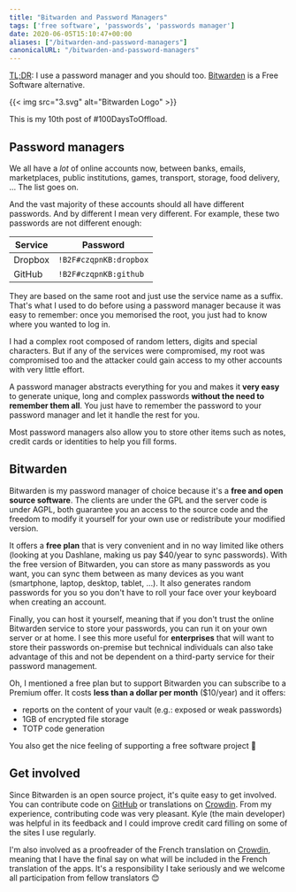 ```yaml
---
title: "Bitwarden and Password Managers"
tags: ['free software', 'passwords', 'passwords manager']
date: 2020-06-05T15:10:47+00:00
aliases: ["/bitwarden-and-password-managers"]
canonicalURL: "/bitwarden-and-password-managers"
---
```

[TL;DR](https://en.wiktionary.org/wiki/tl;dr): I use a password manager and you should too. [Bitwarden](http://bitwarden.com/) is a Free Software alternative.

{{< img src="3.svg" alt="Bitwarden Logo" >}}

This is my 10th post of #100DaysToOffload.<!--more-->

## Password managers
We all have a *lot* of online accounts now, between banks, emails, marketplaces, public institutions, games, transport, storage, food delivery, … The list goes on.

And the vast majority of these accounts should all have different passwords. And by different I mean very different.
For example, these two passwords are not different enough:

| Service | Password             |
|---------|----------------------|
| Dropbox | `!B2F#czqpnKB:dropbox` |
| GitHub  | `!B2F#czqpnKB:github`  |

They are based on the same root and just use the service name as a suffix. That's what I used to do before using a password manager because it was easy to remember: once you memorised the root, you just had to know where you wanted to log in.

I had a complex root composed of random letters, digits and special characters. But if any of the services were compromised, my root was compromised too and the attacker could gain access to my other accounts with very little effort.

A password manager abstracts everything for you and makes it **very easy** to generate unique, long and complex passwords **without the need to remember them all**. You just have to remember the password to your password manager and let it handle the rest for you.

Most password managers also allow you to store other items such as notes, credit cards or identities to help you fill forms.

## Bitwarden
Bitwarden is my password manager of choice because it's a **free and open source software**. The clients are under the GPL and the server code is under AGPL, both guarantee you an access to the source code and the freedom to modify it yourself for your own use or redistribute your modified version.

It offers a **free plan** that is very convenient and in no way limited like others (looking at you Dashlane, making us pay $40/year to sync passwords). With the free version of Bitwarden, you can store as many passwords as you want, you can sync them between as many devices as you want (smartphone, laptop, desktop, tablet, …). It also generates random passwords for you so you don't have to roll your face over your keyboard when creating an account.

Finally, you can host it yourself, meaning that if you don't trust the online Bitwarden service to store your passwords, you can run it on your own server or at home. I see this more useful for **enterprises** that will want to store their passwords on-premise but technical individuals can also take advantage of this and not be dependent on a third-party service for their password management.

Oh, I mentioned a free plan but to support Bitwarden you can subscribe to a Premium offer. It costs **less than a dollar per month** ($10/year) and it offers:

* reports on the content of your vault (e.g.: exposed or weak passwords)
* 1GB of encrypted file storage
* TOTP code generation

You also get the nice feeling of supporting a free software project 🎉

## Get involved
Since Bitwarden is an open source project, it's quite easy to get involved. You can contribute code on [GitHub](https://github.com/bitwarden) or translations on [Crowdin](https://crowdin.com/profile/kspearrin). From my experience, contributing code was very pleasant. Kyle (the main developer) was helpful in its feedback and I could improve credit card filling on some of the sites I use regularly.

I'm also involved as a proofreader of the French translation on [Crowdin](https://crowdin.com/profile/kspearrin), meaning that I have the final say on what will be included in the French translation of the apps. It's a responsibility I take seriously and we welcome all participation from fellow translators 😊
